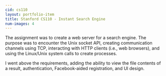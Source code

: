 ```yaml
---
cid: cs110
layout: portfolio-item
title: Stanford CS110 - Instant Search Engine
num-images: 4
---
```


The assignment was to create a web server for a search engine. The purpose was
to encounter the Unix socket API, creating communication channels using TCP,
interacting with HTTP clients (i.e., web browsers), and using the Linux/Unix
system calls to create processes.

I went above the requirements, adding the ability to view the file contents of
a result, authentication, Facebook-aided registration, and UI design.
